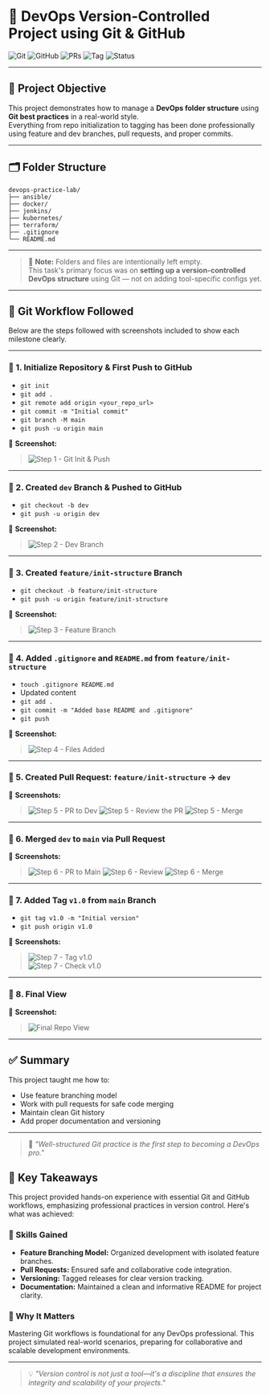 # 🚀 DevOps Version-Controlled Project using Git & GitHub

![Git](https://img.shields.io/badge/Git-VersionControl-blue?logo=git)
![GitHub](https://img.shields.io/badge/Hosted_on-GitHub-black?logo=github)
![PRs](https://img.shields.io/badge/Pull_Requests-Used-brightgreen?logo=githubactions)
![Tag](https://img.shields.io/badge/Version-v1.0-orange?logo=semver)
![Status](https://img.shields.io/badge/Status-Completed-success)

---

## 📌 Project Objective

This project demonstrates how to manage a **DevOps folder structure** using **Git best practices** in a real-world style.  
Everything from repo initialization to tagging has been done professionally using feature and dev branches, pull requests, and proper commits.

---

## 🗂️ Folder Structure

```
devops-practice-lab/
├── ansible/
├── docker/
├── jenkins/
├── kubernetes/
├── terraform/
├── .gitignore
└── README.md
```

---

> 📌 **Note:** Folders and files are intentionally left empty.  
> This task's primary focus was on **setting up a version-controlled DevOps structure** using Git — not on adding tool-specific configs yet.

---

## 🧠 Git Workflow Followed

Below are the steps followed with screenshots included to show each milestone clearly.

---

### 📍 1. Initialize Repository & First Push to GitHub

- `git init`
- `git add .`
- `git remote add origin <your_repo_url>`
- `git commit -m "Initial commit"`
- `git branch -M main`
- `git push -u origin main`

📸 **Screenshot:**
> ![Step 1 - Git Init & Push](<Screenshot 2025-04-11 141624-1.png>)

---


### 📍 2. Created `dev` Branch & Pushed to GitHub

- `git checkout -b dev`           
- `git push -u origin dev`

📸 **Screenshot:**
> ![Step 2 - Dev Branch](<Screenshot 2025-04-11 141757-1.png>)

---

### 📍 3. Created `feature/init-structure` Branch

- `git checkout -b feature/init-structure`
- `git push -u origin feature/init-structure`

📸 **Screenshot:**
> ![Step 3 - Feature Branch](<Screenshot 2025-04-11 141947-1.png>)

---

### 📍 4. Added `.gitignore` and `README.md` from `feature/init-structure`

- `touch .gitignore README.md`
- Updated content
- `git add .`
- `git commit -m "Added base README and .gitignore"`
- `git push`

📸 **Screenshot:**
> ![Step 4 - Files Added](<Screenshot 2025-04-11 142326-1.png>)

---

### 📍 5. Created Pull Request: `feature/init-structure` → `dev`

📸 **Screenshots:**
> ![Step 5 - PR to Dev](<Screenshot 2025-04-11 143638-2.png>)
> ![Step 5 - Review the PR](<Screenshot 2025-04-11 143708-1.png>) 
> ![Step 5 - Merge](<Screenshot 2025-04-11 143744-1.png>)

---

### 📍 6. Merged `dev` to `main` via Pull Request

📸 **Screenshots:**
> ![Step 6 - PR to Main](<Screenshot 2025-04-11 143952-1.png>)
> ![Step 6 - Review](<Screenshot 2025-04-11 144037-1.png>) 
> ![Step 6 - Merge](<Screenshot 2025-04-11 144051-1.png>)

---

### 📍 7. Added Tag `v1.0` from `main` Branch

- `git tag v1.0 -m "Initial version"`
- `git push origin v1.0`

📸 **Screenshots:**
> ![Step 7 - Tag v1.0](<Screenshot 2025-04-11 144436-1.png>)  
> ![Step 7 - Check v1.0](<Screenshot 2025-04-11 144509-1.png>)

---

### 📍 8. Final View

📸 **Screenshot:**
> ![Final Repo View](<Screenshot 2025-04-11 144552-2.png>)

---

## ✅ Summary

This project taught me how to:
- Use feature branching model
- Work with pull requests for safe code merging
- Maintain clean Git history
- Add proper documentation and versioning

---

> 💬 _"Well-structured Git practice is the first step to becoming a DevOps pro."_

## 🌟 Key Takeaways

This project provided hands-on experience with essential Git and GitHub workflows, emphasizing professional practices in version control. Here's what was achieved:

### 🔑 Skills Gained
- **Feature Branching Model:** Organized development with isolated feature branches.
- **Pull Requests:** Ensured safe and collaborative code integration.
- **Versioning:** Tagged releases for clear version tracking.
- **Documentation:** Maintained a clean and informative README for project clarity.

### 🚀 Why It Matters
Mastering Git workflows is foundational for any DevOps professional. This project simulated real-world scenarios, preparing for collaborative and scalable development environments.

---

> 💡 _"Version control is not just a tool—it's a discipline that ensures the integrity and scalability of your projects."_

